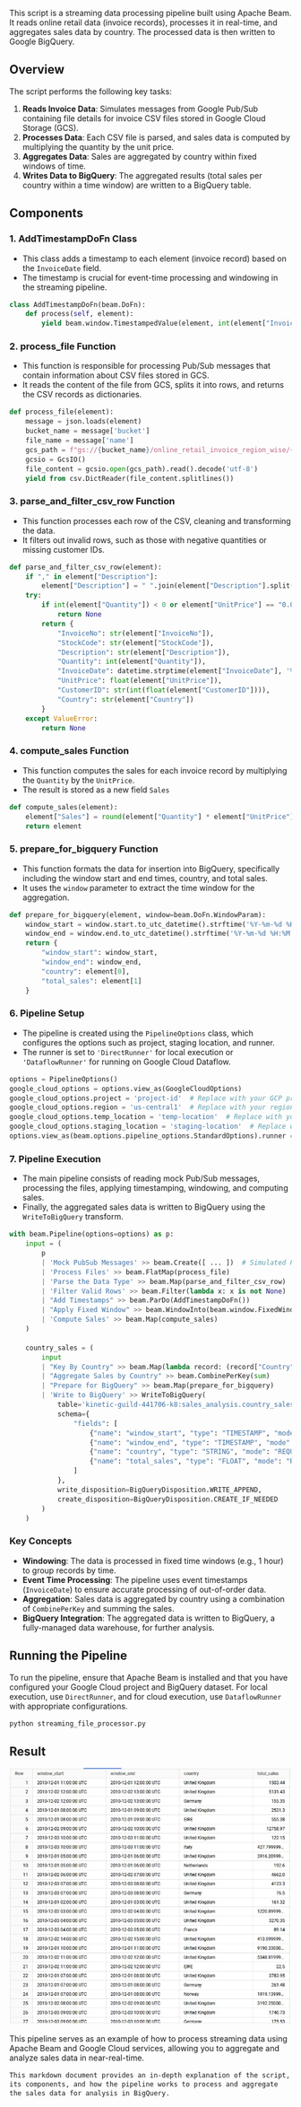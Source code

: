 
This script is a streaming data processing pipeline built using Apache Beam. It reads online retail data (invoice records), processes it in real-time, and aggregates sales data by country. The processed data is then written to Google BigQuery.

## Overview

The script performs the following key tasks:
1. **Reads Invoice Data**: Simulates messages from Google Pub/Sub containing file details for invoice CSV files stored in Google Cloud Storage (GCS).
2. **Processes Data**: Each CSV file is parsed, and sales data is computed by multiplying the quantity by the unit price.
3. **Aggregates Data**: Sales are aggregated by country within fixed windows of time.
4. **Writes Data to BigQuery**: The aggregated results (total sales per country within a time window) are written to a BigQuery table.

## Components

### 1. **AddTimestampDoFn Class**
   - This class adds a timestamp to each element (invoice record) based on the `InvoiceDate` field.
   - The timestamp is crucial for event-time processing and windowing in the streaming pipeline.
``` python 
class AddTimestampDoFn(beam.DoFn): 
	def process(self, element): 
		yield beam.window.TimestampedValue(element, int(element["InvoiceDate"].timestamp()))
```

### 2. **process_file Function**

- This function is responsible for processing Pub/Sub messages that contain information about CSV files stored in GCS.
- It reads the content of the file from GCS, splits it into rows, and returns the CSV records as dictionaries.

``` python
def process_file(element):
    message = json.loads(element)
    bucket_name = message['bucket']
    file_name = message['name']
    gcs_path = f"gs://{bucket_name}/online_retail_invoice_region_wise/{file_name}"
    gcsio = GcsIO()
    file_content = gcsio.open(gcs_path).read().decode('utf-8')
    yield from csv.DictReader(file_content.splitlines())
```

### 3. **parse_and_filter_csv_row Function**

- This function processes each row of the CSV, cleaning and transforming the data.
- It filters out invalid rows, such as those with negative quantities or missing customer IDs.

``` python
def parse_and_filter_csv_row(element):
    if "," in element["Description"]:
        element["Description"] = " ".join(element["Description"].split(","))
    try:
        if int(element["Quantity"]) < 0 or element["UnitPrice"] == "0.0" or not element["CustomerID"]:
            return None 
        return {
            "InvoiceNo": str(element["InvoiceNo"]),
            "StockCode": str(element["StockCode"]),
            "Description": str(element["Description"]),
            "Quantity": int(element["Quantity"]),
            "InvoiceDate": datetime.strptime(element["InvoiceDate"], '%Y-%m-%d %H:%M:%S'),
            "UnitPrice": float(element["UnitPrice"]),
            "CustomerID": str(int(float(element["CustomerID"]))),
            "Country": str(element["Country"])
        }
    except ValueError:
        return None
```

### 4. **compute_sales Function**

- This function computes the sales for each invoice record by multiplying the `Quantity` by the `UnitPrice`.
- The result is stored as a new field `Sales`

``` python
def compute_sales(element):
    element["Sales"] = round(element["Quantity"] * element["UnitPrice"], 2)
    return element
```

### 5. **prepare_for_bigquery Function**

- This function formats the data for insertion into BigQuery, specifically including the window start and end times, country, and total sales.
- It uses the `window` parameter to extract the time window for the aggregation.

``` python
def prepare_for_bigquery(element, window=beam.DoFn.WindowParam):
    window_start = window.start.to_utc_datetime().strftime('%Y-%m-%d %H:%M:%S')
    window_end = window.end.to_utc_datetime().strftime('%Y-%m-%d %H:%M:%S')
    return {
        "window_start": window_start,
        "window_end": window_end,
        "country": element[0],
        "total_sales": element[1]
    }
```

### 6. **Pipeline Setup**

- The pipeline is created using the `PipelineOptions` class, which configures the options such as project, staging location, and runner.
- The runner is set to `'DirectRunner'` for local execution or `'DataflowRunner'` for running on Google Cloud Dataflow.

``` python
options = PipelineOptions()
google_cloud_options = options.view_as(GoogleCloudOptions)
google_cloud_options.project = 'project-id'  # Replace with your GCP project ID
google_cloud_options.region = 'us-central1'  # Replace with your region
google_cloud_options.temp_location = 'temp-location'  # Replace with your bucket
google_cloud_options.staging_location = 'staging-location'  # Replace with your bucket
options.view_as(beam.options.pipeline_options.StandardOptions).runner = 'DirectRunner'  # Use 'DataflowRunner' for cloud execution
```

### 7. **Pipeline Execution**

- The main pipeline consists of reading mock Pub/Sub messages, processing the files, applying timestamping, windowing, and computing sales.
- Finally, the aggregated sales data is written to BigQuery using the `WriteToBigQuery` transform.

``` python
with beam.Pipeline(options=options) as p:
    input = (
        p
        | 'Mock PubSub Messages' >> beam.Create([ ... ])  # Simulated Pub/Sub messages
        | 'Process Files' >> beam.FlatMap(process_file)
        | 'Parse the Data Type' >> beam.Map(parse_and_filter_csv_row)
        | 'Filter Valid Rows' >> beam.Filter(lambda x: x is not None)
        | "Add Timestamps" >> beam.ParDo(AddTimestampDoFn())
        | "Apply Fixed Window" >> beam.WindowInto(beam.window.FixedWindows(3600))
        | 'Compute Sales' >> beam.Map(compute_sales)
    )

    country_sales = (
        input
        | "Key By Country" >> beam.Map(lambda record: (record["Country"], record["Sales"]))
        | "Aggregate Sales by Country" >> beam.CombinePerKey(sum)
        | "Prepare for BigQuery" >> beam.Map(prepare_for_bigquery)
        | 'Write to BigQuery' >> WriteToBigQuery(
            table='kinetic-guild-441706-k8:sales_analysis.country_sales_summary',
            schema={
                "fields": [
                    {"name": "window_start", "type": "TIMESTAMP", "mode": "REQUIRED"},
                    {"name": "window_end", "type": "TIMESTAMP", "mode": "REQUIRED"},
                    {"name": "country", "type": "STRING", "mode": "REQUIRED"},
                    {"name": "total_sales", "type": "FLOAT", "mode": "REQUIRED"}
                ]
            },
            write_disposition=BigQueryDisposition.WRITE_APPEND,
            create_disposition=BigQueryDisposition.CREATE_IF_NEEDED
        )
    )
```

### Key Concepts

- **Windowing**: The data is processed in fixed time windows (e.g., 1 hour) to group records by time.
- **Event Time Processing**: The pipeline uses event timestamps (`InvoiceDate`) to ensure accurate processing of out-of-order data.
- **Aggregation**: Sales data is aggregated by country using a combination of `CombinePerKey` and summing the sales.
- **BigQuery Integration**: The aggregated data is written to BigQuery, a fully-managed data warehouse, for further analysis.

## Running the Pipeline

To run the pipeline, ensure that Apache Beam is installed and that you have configured your Google Cloud project and BigQuery dataset. For local execution, use `DirectRunner`, and for cloud execution, use `DataflowRunner` with appropriate configurations.

``` bash
python streaming_file_processor.py
```

## Result
![Bigquery](Images/Bigquery_Country_Wise_Fixed_Window.jpg)

This pipeline serves as an example of how to process streaming data using Apache Beam and Google Cloud services, allowing you to aggregate and analyze sales data in near-real-time.

``` vbnet
This markdown document provides an in-depth explanation of the script, its components, and how the pipeline works to process and aggregate the sales data for analysis in BigQuery.
```




